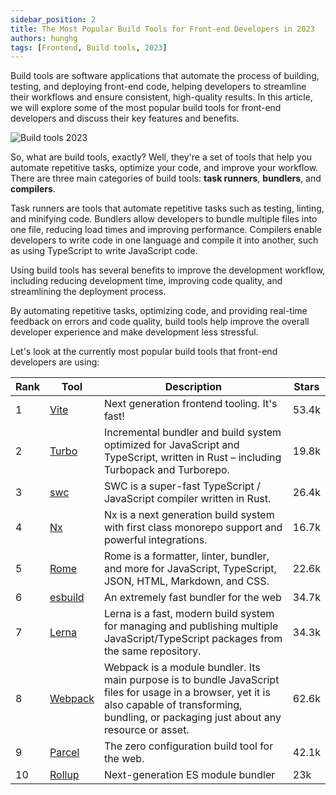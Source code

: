 ```yaml
---
sidebar_position: 2
title: The Most Popular Build Tools for Front-end Developers in 2023
authors: hunghg
tags: [Frontend, Build tools, 2023]
---
```


Build tools are software applications that automate the process of building, testing, and deploying front-end code, helping developers to streamline their workflows and ensure consistent, high-quality results. In this article, we will explore some of the most popular build tools for front-end developers and discuss their key features and benefits.

<!--truncate-->

![Build tools 2023](https://res.cloudinary.com/hunghg255/image/upload/v1679049199/blog/Build-Tools-for-Front-end-Developers_kbidno.png)

So, what are build tools, exactly? Well, they're a set of tools that help you automate repetitive tasks, optimize your code, and improve your workflow. There are three main categories of build tools: <b>task runners</b>, <b>bundlers</b>, and <b>compilers</b>.

Task runners are tools that automate repetitive tasks such as testing, linting, and minifying code. Bundlers allow developers to bundle multiple files into one file, reducing load times and improving performance. Compilers enable developers to write code in one language and compile it into another, such as using TypeScript to write JavaScript code.

Using build tools has several benefits to improve the development workflow, including reducing development time, improving code quality, and streamlining the deployment process.

By automating repetitive tasks, optimizing code, and providing real-time feedback on errors and code quality, build tools help improve the overall developer experience and make development less stressful.

Let's look at the currently most popular build tools that front-end developers are using:

| Rank | Tool                                                                                                            | Description                                                                                                                                                                                          | Stars |
| ---- | --------------------------------------------------------------------------------------------------------------- | ---------------------------------------------------------------------------------------------------------------------------------------------------------------------------------------------------- | ----- |
| 1    | [Vite](https://github.com/vitejs/vite)                                                                          | Next generation frontend tooling. It's fast!                                                                                                                                                         | 53.4k |
| 2    | [Turbo](https://github.com/vercel/turbo)                                                                        | Incremental bundler and build system optimized for JavaScript and TypeScript, written in Rust – including Turbopack and Turborepo.                                                                   | 19.8k |
| 3    | [swc](https://github.com/swc-project/swc)                                                                       | SWC is a super-fast TypeScript / JavaScript compiler written in Rust.                                                                                                                                | 26.4k |
| 4    | [Nx](https://github.com/nrwl/nx)                                                                                | Nx is a next generation build system with first class monorepo support and powerful integrations.                                                                                                    | 16.7k |
| 5    | [Rome](https://github.com/rome/tools)                                                                           | Rome is a formatter, linter, bundler, and more for JavaScript, TypeScript, JSON, HTML, Markdown, and CSS.                                                                                            | 22.6k |
| 6    | [esbuild](https://github.com/evanw/esbuild)                                                                     | An extremely fast bundler for the web                                                                                                                                                                | 34.7k |
| 7    | [Lerna](https://github.com/lerna/lerna)                                                                         | Lerna is a fast, modern build system for managing and publishing multiple JavaScript/TypeScript packages from the same repository.                                                                   | 34.3k |
| 8    | [Webpack](https://github.com/webpack/webpack)                                                                   | Webpack is a module bundler. Its main purpose is to bundle JavaScript files for usage in a browser, yet it is also capable of transforming, bundling, or packaging just about any resource or asset. | 62.6k |
| 9    | [Parcel](https://stackdiary.com/build-tools-for-web-development/#:~:text=9-,Parcel,-The%20zero%20configuration) | The zero configuration build tool for the web.                                                                                                                                                       | 42.1k |
| 10   | [Rollup](https://github.com/rollup/rollup)                                                                      | Next-generation ES module bundler                                                                                                                                                                    | 23k   |
